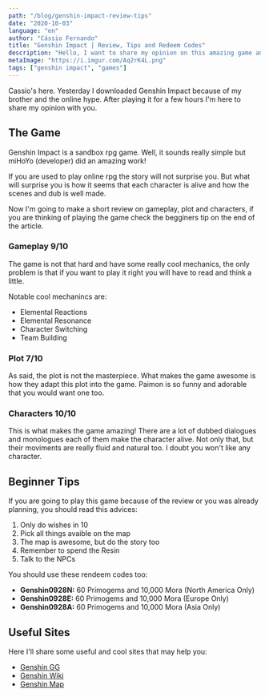 ```yaml
---
path: "/blog/genshin-impact-review-tips"
date: "2020-10-03"
language: "en"
author: "Cássio Fernando"
title: "Genshin Impact | Review, Tips and Redeem Codes"
description: "Hello, I want to share my opinion on this amazing game and share some useful tips too!"
metaImage: "https://i.imgur.com/Aq2rK4L.png"
tags: ["genshin impact", "games"]
---
```


Cassio's here. Yesterday I downloaded Genshin Impact because of my brother and the online hype. After playing it for a few hours I'm here to share my opinion with you.

## The Game

Genshin Impact is a sandbox rpg game. Well, it sounds really simple but miHoYo (developer) did an amazing work!

If you are used to play online rpg the story will not surprise you. But what will surprise you is how it seems that each character is alive and how the scenes and dub is well made.

Now I'm going to make a short review on gameplay, plot and characters, if you are thinking of playing the game check the begginers tip on the end of the article.

### Gameplay 9/10

The game is not that hard and have some really cool mechanics, the only problem is that if you want to play it right you will have to read and think a little.

Notable cool mechanincs are:

 - Elemental Reactions
 - Elemental Resonance
 - Character Switching
 - Team Building

### Plot 7/10

As said, the plot is not the masterpiece. What makes the game awesome is how they adapt this plot into the game. Paimon is so funny and adorable that you would want one too.

### Characters 10/10

This is what makes the game amazing! There are a lot of dubbed dialogues and monologues each of them make the character alive. Not only that, but their moviments are really fluid and natural too. I doubt you won't like any character.

## Beginner Tips

If you are going to play this game because of the review or you was already planning, you should read this advices:

 1. Only do wishes in 10
 2. Pick all things avaible on the map
 3. The map is awesome, but do the story too
 4. Remember to spend the Resin
 5. Talk to the NPCs

You should use these rendeem codes too:

-   **Genshin0928N:** 60 Primogems and 10,000 Mora (North America Only)
-   **Genshin0928E:** 60 Primogems and 10,000 Mora (Europe Only)
-   **Genshin0928A:** 60 Primogems and 10,000 Mora (Asia Only)

## Useful Sites

Here I'll share some useful and cool sites that may help you:

 - [Genshin GG](https://genshin.gg/)
 - [Genshin Wiki](https://genshin-impact.fandom.com/wiki/Genshin_Impact_Wiki)
 - [Genshin Map](https://genshin-impact-map.appsample.com/#/)
